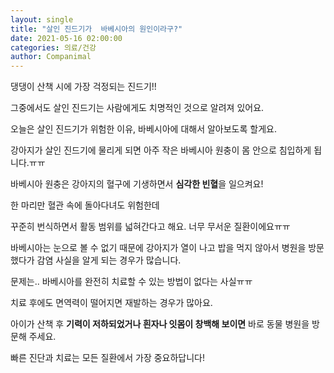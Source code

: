 ```yaml
---
layout: single
title: "살인 진드기가  바베시아의 원인이라구?"
date: 2021-05-16 02:00:00
categories: 의료/건강
author: Companimal
---
```


댕댕이 산책 시에 가장 걱정되는 진드기!!

그중에서도 살인 진드기는 사람에게도 치명적인 것으로 알려져 있어요.

오늘은 살인 진드기가 위험한 이유, 바베시아에 대해서 알아보도록 할게요.

강아지가 살인 진드기에 물리게 되면 아주 작은 바베시아 원충이 몸 안으로 침입하게 됩니다.ㅠㅠ

바베시아 원충은 강아지의 혈구에 기생하면서 **심각한 빈혈**을 일으켜요!

한 마리만 혈관 속에 돌아다녀도 위험한데

꾸준히 번식하면서 활동 범위를 넓혀간다고 해요. 너무 무서운 질환이에요ㅠㅠ

바베시아는 눈으로 볼 수 없기 때문에 강아지가 열이 나고 밥을 먹지 않아서 병원을 방문했다가 감염 사실을 알게 되는 경우가 많습니다.

문제는.. 바베시아를 완전히 치료할 수 있는 방법이 없다는 사실ㅠㅠ

치료 후에도 면역력이 떨어지면 재발하는 경우가 많아요.

아이가 산책 후 **기력이 저하되었거나 흰자나 잇몸이 창백해 보이면** 바로 동물 병원을 방문해 주세요.

빠른 진단과 치료는 모든 질환에서 가장 중요하답니다!

